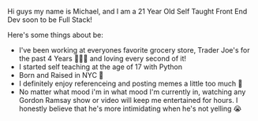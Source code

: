 
Hi guys my name is Michael, and I am a 21 Year Old Self Taught Front End Dev soon to be Full Stack!

Here's some things about be:

- I've been working at everyones favorite grocery store, Trader Joe's for the past 4 Years 🙇🏽‍♂️ and 
loving every second of it!
- I started self teaching at the age of 17 with Python
- Born and Raised in NYC 🗽
- I definitely enjoy referenceing and posting memes a little too much 🤣
- No matter what mood i'm in what mood I'm currently in, watching any Gordon Ramsay show or 
video will keep me entertained for hours. I honestly believe that he's more intimidating when he's 
not yelling 😭

